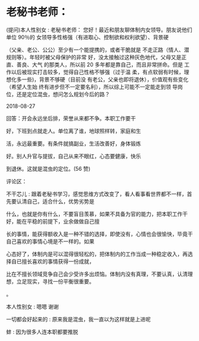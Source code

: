 # 老秘书老师：

(提问)本人性别女 : 老秘书老师： 您好！最近和朋友聊体制内女领导。朋友说他们单位 90％的 女领导多性格强（有进取心、控制欲和权利欲望）、背景硬

（父亲、老公、公公）至少有一个能提携的，或者干脆就是 不走正路（情人、潜规则等）。年轻时被父母保护的非常 好，没太接触过这种灰色地代，父母又是正直、善良、大气 的那类人，所以前 20 多年都是靠自己，而且非常拼命。但是 工作以后被现实打击较多，觉得自己性格不够强（过于温 柔，有点软弱有时候，理想化多一些)，背景不够硬（目前没 有老公，父亲也即将退休），价值观有些变化（希望人生始 终有进步但不一定要名利），所以综上可能不一定能走到领 导岗位，还是定位混虫，想问怎么规划今后的路？

2018-08-27

回答：开会永远坐后排，荣誉从来都不争。本职工作要干

好，下班到点就走人。单位离了谁，地球照样转，家庭和生

活，永远最重要。有条件就搞副业，生活改善好，身体锻炼

好。别人升官与提拔，自己从来不眼红，心态要健康，快乐

到退休。这就是混虫的定位。(56 赞)

评论区：

不干芯儿 : 跟着老秘书学习，感觉思维方式改变了，看人看事看世界都不一样，首先要认清自己，适合什么，优势劣势是

什么，也就是你有什么，不要盲目羡慕，如果不具备为官的能力，把本职工作干好，能在平稳的前提下，业余做做自己擅

长的事情，能获得额收入是一种不错的选择，即使没有，心情也会很愉快，毕竟干自己喜欢的事情心境是不一样的。如果

心态好了，体制内是可以混得很轻松的，把体制内的工作当成一种稳定收入，再选择自已擅长喜欢的事情获得一份成就，

比在不擅长领域竞争自己会少受许多出烦恼。体制内没有真理，不要认真，认清理想，立足现实，寻找一份平衡很重要。

。

本人性别女 : 嗯嗯 谢谢

一切都会好起来的 : 原来我是混虫，我一直以为这样就是上进呢

蚌 : 因为很多人连本职都要推脱